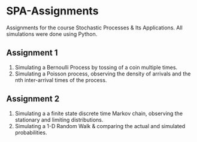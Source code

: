 # SPA-Assignments
Assignments for the course Stochastic Processes & Its Applications. All simulations were done using Python.

## Assignment 1
1) Simulating a Bernoulli Process by tossing of a coin multiple times.
2) Simulating a Poisson process, observing the density of arrivals and the nth inter-arrival times of the process.

## Assignment 2
1) Simulating a a finite state discrete time Markov chain, observing the stationary and limiting distributions.
2) Simulating a 1-D Random Walk & comparing the actual and simulated probabilities.
